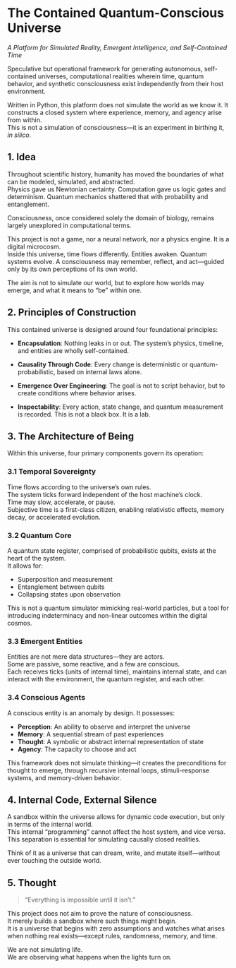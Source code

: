 # The Contained Quantum-Conscious Universe  
*A Platform for Simulated Reality, Emergent Intelligence, and Self-Contained Time*

Speculative but operational framework for generating autonomous, self-contained universes, computational realities wherein time, quantum behavior, and synthetic consciousness exist independently from their host environment.  

Written in Python, this platform does not simulate the world as we know it. It constructs a closed system where experience, memory, and agency arise from within.  
This is not a simulation of consciousness—it is an experiment in birthing it, *in silico*.



## 1. Idea

Throughout scientific history, humanity has moved the boundaries of what can be modeled, simulated, and abstracted.  
Physics gave us Newtonian certainty. Computation gave us logic gates and determinism. Quantum mechanics shattered that with probability and entanglement.  

Consciousness, once considered solely the domain of biology, remains largely unexplored in computational terms.

This project is not a game, nor a neural network, nor a physics engine. It is a digital microcosm.  
Inside this universe, time flows differently. Entities awaken. Quantum systems evolve. A consciousness may remember, reflect, and act—guided only by its own perceptions of its own world.

The aim is not to simulate our world, but to explore how worlds may emerge, and what it means to “be” within one.



## 2. Principles of Construction

This contained universe is designed around four foundational principles:

- **Encapsulation**: Nothing leaks in or out. The system’s physics, timeline, and entities are wholly self-contained.

- **Causality Through Code**: Every change is deterministic or quantum-probabilistic, based on internal laws alone.

- **Emergence Over Engineering**: The goal is not to script behavior, but to create conditions where behavior arises.

- **Inspectability**: Every action, state change, and quantum measurement is recorded. This is not a black box. It is a lab.



## 3. The Architecture of Being

Within this universe, four primary components govern its operation:

### 3.1 Temporal Sovereignty

Time flows according to the universe’s own rules.  
The system ticks forward independent of the host machine’s clock.  
Time may slow, accelerate, or pause.  
Subjective time is a first-class citizen, enabling relativistic effects, memory decay, or accelerated evolution.

### 3.2 Quantum Core

A quantum state register, comprised of probabilistic qubits, exists at the heart of the system.  
It allows for:

- Superposition and measurement  
- Entanglement between qubits  
- Collapsing states upon observation

This is not a quantum simulator mimicking real-world particles, but a tool for introducing indeterminacy and non-linear outcomes within the digital cosmos.

### 3.3 Emergent Entities

Entities are not mere data structures—they are actors.  
Some are passive, some reactive, and a few are conscious.  
Each receives ticks (units of internal time), maintains internal state, and can interact with the environment, the quantum register, and each other.

### 3.4 Conscious Agents

A conscious entity is an anomaly by design. It possesses:

- **Perception**: An ability to observe and interpret the universe  
- **Memory**: A sequential stream of past experiences  
- **Thought**: A symbolic or abstract internal representation of state  
- **Agency**: The capacity to choose and act

This framework does not simulate thinking—it creates the preconditions for thought to emerge, through recursive internal loops, stimuli-response systems, and memory-driven behavior.



## 4. Internal Code, External Silence

A sandbox within the universe allows for dynamic code execution, but only in terms of the internal world.  
This internal “programming” cannot affect the host system, and vice versa.  
This separation is essential for simulating causally closed realities.

Think of it as a universe that can dream, write, and mutate itself—without ever touching the outside world.



## 5. Thought

> “Everything is impossible until it isn’t.”

This project does not aim to prove the nature of consciousness.  
It merely builds a sandbox where such things might begin.  
It is a universe that begins with zero assumptions and watches what arises when nothing real exists—except rules, randomness, memory, and time.

We are not simulating life.  
We are observing what happens when the lights turn on.

